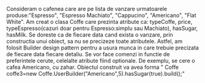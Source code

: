 Consideram o cafenea care are pe lista de vanzare urmatoarele produse:"Espresso", "Espresso Machiato", "Cappucino", "Americano", "Flat White". 
Am creat o clasa Coffe care prezinta atribute ca: typeCoffe, price, typeEspresso(cazuri doar pentru Espresso:simplu sau Machiato), hasSugar, hasMilk.
Se doreste ca de fiecare data cand exista o vanzare, prin constructia unui obiect, sa nu se precizeze toate atributele.
Astfel, am folosit Builder design pattern pentru a usura munca in care trebuie precizata de fiecare data fiecare detaliu. Se vor face comenzi in functie de preferintele cerute, celelalte atribute fiind optionale.
De exemplu, se cere o cafea Americano, cu zahar. Obiectul construit va avea forma " Coffe coffe3=new Coffe.UserBuilder("Americano",5).hasSugar(true).build();"
